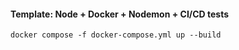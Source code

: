 #### Template: Node + Docker + Nodemon + CI/CD tests

```
docker compose -f docker-compose.yml up --build
```
